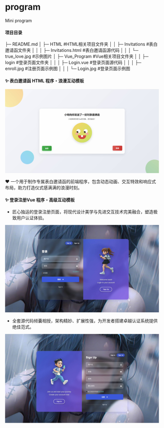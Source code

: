 # program
Mini program



#### 项目目录

├─ README.md
│  ├─ HTML	#HTML相关项目文件夹
│  │  ├─ Invitations	#表白邀请函文件夹
│  │  │  ├─ Invitations.html	#表白邀请函源代码
│  │  │  └─ true_love.jpg	#示例图片
│  ├─ Vue_Program	#Vue相关项目文件夹
│  │  ├─ login	#登录页面文件夹
│  │  │  ├─ Login.vue	#登录页面源代码
│  │  │  ├─ enroll.jpg	#注册页面示例图
│  │  │  └─ Login.jpg	#登录页面示例图




#### ✨ 表白邀请函 HTML 程序・浪漫互动模板



![true_love](.\HTML\Invitations\true_love.jpg)



❤️ 一个用于制作专属表白邀请函的前端程序，包含动态动画、交互特效和响应式布局，助力打造仪式感满满的浪漫时刻。







#### ✨ 登录注册Vue 程序・高级互动模板



- 匠心独运的登录注册页面，将现代设计美学与先进交互技术完美融合，塑造极致用户认证体验。

![true_love](.\Vue_Program\login\login.jpg)

- 全套源代码倾囊相授，架构精妙、扩展性强，为开发者搭建卓越认证系统提供绝佳范式。

![true_love](.\Vue_Program\login\enroll.jpg)



